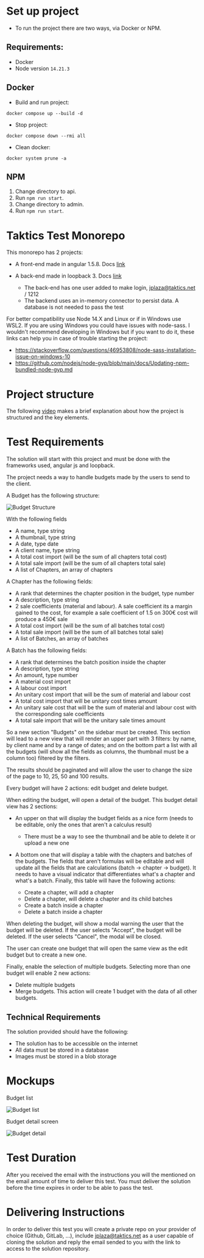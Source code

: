 # Set up project

- To run the project there are two ways, via Docker or NPM.

## Requirements:

- Docker
- Node version `14.21.3`

## Docker

- Build and run project:

```
docker compose up --build -d
```

- Stop project:

```
docker compose down --rmi all
```

- Clean docker:

```
docker system prune -a
```

## NPM

1. Change directory to api.
2. Run `npm run start`.
3. Change directory to admin.
4. Run `npm run start`.

# Taktics Test Monorepo

This monorepo has 2 projects:

- A front-end made in angular 1.5.8. Docs [link](https://docs.angularjs.org/guide)
- A back-end made in loopback 3. Docs [link](https://loopback.io/doc/en/lb3/)

  - The back-end has one user added to make login, jplaza@taktics.net / 1212
  - The backend uses an in-memory connector to persist data. A database is not needed to pass the test

For better compatibility use Node 14.X and Linux or if in Windows use WSL2. If you are using Windows you could have issues with node-sass. I wouldn't recommend developing in Windows but if you want to do it, these links can help you in case of trouble starting the project:

- https://stackoverflow.com/questions/46953808/node-sass-installation-issue-on-windows-10
- https://github.com/nodejs/node-gyp/blob/main/docs/Updating-npm-bundled-node-gyp.md

# Project structure

The following [video](https://www.loom.com/share/9759af64893f410197a8805d9fe8bf79) makes a brief explanation about how the project is structured and the key elements.

# Test Requirements

The solution will start with this project and must be done with the frameworks used, angular js and loopback.

The project needs a way to handle budgets made by the users to send to the client.

A Budget has the following structure:

![Budget Structure](budget_structure.png)

With the following fields

- A name, type string
- A thumbnail, type string
- A date, type date
- A client name, type string
- A total cost import (will be the sum of all chapters total cost)
- A total sale import (will be the sum of all chapters total sale)
- A list of Chapters, an array of chapters

A Chapter has the following fields:

- A rank that determines the chapter position in the budget, type number
- A description, type string
- 2 sale coefficients (material and labour). A sale coefficient its a margin gained to the cost, for example a sale coefficient of 1.5 on 300€ cost will produce a 450€ sale
- A total cost import (will be the sum of all batches total cost)
- A total sale import (will be the sum of all batches total sale)
- A list of Batches, an array of batches

A Batch has the following fields:

- A rank that determines the batch position inside the chapter
- A description, type string
- An amount, type number
- A material cost import
- A labour cost import
- An unitary cost import that will be the sum of material and labour cost
- A total cost import that will be unitary cost times amount
- An unitary sale cost that will be the sum of material and labour cost with the corresponding sale coefficients
- A total sale import that will be the unitary sale times amount

So a new section "Budgets" on the sidebar must be created. This section will lead to a new view that will render an upper part with 3 filters: by name, by client name and by a range of dates; and on the bottom part a list with all the budgets (will show all the fields as columns, the thumbnail must be a column too) filtered by the filters.

The results should be paginated and will allow the user to change the size of the page to 10, 25, 50 and 100 results.

Every budget will have 2 actions: edit budget and delete budget.

When editing the budget, will open a detail of the budget. This budget detail view has 2 sections:

- An upper on that will display the budget fields as a nice form (needs to be editable, only the ones that aren't a calculus result)
  - There must be a way to see the thumbnail and be able to delete it or upload a new one
- A bottom one that will display a table with the chapters and batches of the budgets. The fields that aren't formulas will be editable and will update all the fields that are calculations (batch -> chapter -> budget). It needs to have a visual indicator that differentiates what's a chapter and what's a batch. Finally, this table will have the following actions:

  - Create a chapter, will add a chapter
  - Delete a chapter, will delete a chapter and its child batches
  - Create a batch inside a chapter
  - Delete a batch inside a chapter

When deleting the budget, will show a modal warning the user that the budget will be deleted. If the user selects "Accept", the budget will be deleted. If the user selects "Cancel", the modal will be closed.

The user can create one budget that will open the same view as the edit budget but to create a new one.

Finally, enable the selection of multiple budgets. Selecting more than one budget will enable 2 new actions:

- Delete multiple budgets
- Merge budgets. This action will create 1 budget with the data of all other budgets.

## Technical Requirements

The solution provided should have the following:

- The solution has to be accessible on the internet
- All data must be stored in a database
- Images must be stored in a blob storage

# Mockups

Budget list

![Budget list](budget_list.png)

Budget detail screen

![Budget detail](./budget_detail.png)

# Test Duration

After you received the email with the instructions you will the mentioned on the email amount of time to deliver this test. You must deliver the solution before the time expires in order to be able to pass the test.

# Delivering Instructions

In order to deliver this test you will create a private repo on your provider of choice (Github, GitLab, ...), include jplaza@taktics.net as a user capable of cloning the solution and reply the email sended to you with the link to access to the solution repository.
